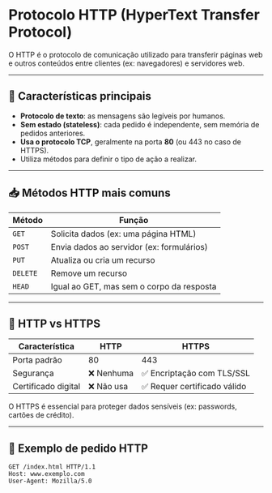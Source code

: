 # Protocolo HTTP (HyperText Transfer Protocol)

O HTTP é o protocolo de comunicação utilizado para transferir páginas web e outros conteúdos entre clientes (ex: navegadores) e servidores web.

---

## 🧱 Características principais

- **Protocolo de texto**: as mensagens são legíveis por humanos.
- **Sem estado (stateless)**: cada pedido é independente, sem memória de pedidos anteriores.
- **Usa o protocolo TCP**, geralmente na porta **80** (ou 443 no caso de HTTPS).
- Utiliza métodos para definir o tipo de ação a realizar.

---

## 📥 Métodos HTTP mais comuns

| Método  | Função                                  |
|---------|------------------------------------------|
| `GET`   | Solicita dados (ex: uma página HTML)     |
| `POST`  | Envia dados ao servidor (ex: formulários)|
| `PUT`   | Atualiza ou cria um recurso              |
| `DELETE`| Remove um recurso                        |
| `HEAD`  | Igual ao GET, mas sem o corpo da resposta|

---

## 🔐 HTTP vs HTTPS

| Característica     | HTTP             | HTTPS                      |
|--------------------|------------------|-----------------------------|
| Porta padrão       | 80               | 443                         |
| Segurança          | ❌ Nenhuma       | ✅ Encriptação com TLS/SSL  |
| Certificado digital| ❌ Não usa       | ✅ Requer certificado válido|

O HTTPS é essencial para proteger dados sensíveis (ex: passwords, cartões de crédito).

---

## 🧪 Exemplo de pedido HTTP

```http
GET /index.html HTTP/1.1
Host: www.exemplo.com
User-Agent: Mozilla/5.0
